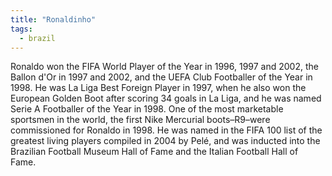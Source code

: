 ```yaml
---
title: "Ronaldinho"
tags:
  - brazil
---
```


Ronaldo won the FIFA World Player of the Year in 1996, 1997 and 2002, the Ballon d'Or in 1997 and 2002, and the UEFA Club Footballer of the Year in 1998. He was La Liga Best Foreign Player in 1997, when he also won the European Golden Boot after scoring 34 goals in La Liga, and he was named Serie A Footballer of the Year in 1998. One of the most marketable sportsmen in the world, the first Nike Mercurial boots–R9–were commissioned for Ronaldo in 1998. He was named in the FIFA 100 list of the greatest living players compiled in 2004 by Pelé, and was inducted into the Brazilian Football Museum Hall of Fame and the Italian Football Hall of Fame.

